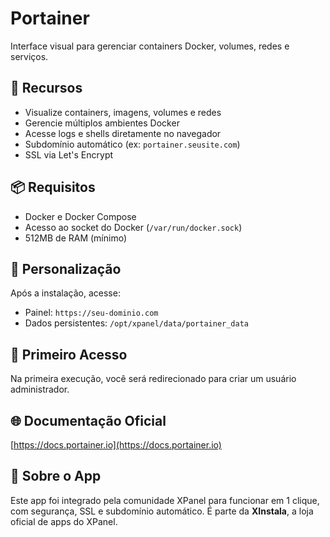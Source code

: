# Portainer

Interface visual para gerenciar containers Docker, volumes, redes e serviços.

## 🚀 Recursos
- Visualize containers, imagens, volumes e redes
- Gerencie múltiplos ambientes Docker
- Acesse logs e shells diretamente no navegador
- Subdomínio automático (ex: `portainer.seusite.com`)
- SSL via Let's Encrypt

## 📦 Requisitos
- Docker e Docker Compose
- Acesso ao socket do Docker (`/var/run/docker.sock`)
- 512MB de RAM (mínimo)

## 🧩 Personalização
Após a instalação, acesse:
- Painel: `https://seu-dominio.com`
- Dados persistentes: `/opt/xpanel/data/portainer_data`

## 🔐 Primeiro Acesso
Na primeira execução, você será redirecionado para criar um usuário administrador.

## 🌐 Documentação Oficial
[https://docs.portainer.io](https://docs.portainer.io)

## 💬 Sobre o App
Este app foi integrado pela comunidade XPanel para funcionar em 1 clique, com segurança, SSL e subdomínio automático. É parte da **XInstala**, a loja oficial de apps do XPanel.